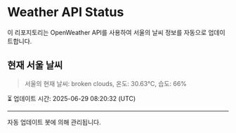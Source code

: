 
# Weather API Status

이 리포지토리는 OpenWeather API를 사용하여 서울의 날씨 정보를 자동으로 업데이트합니다.

## 현재 서울 날씨
> 서울의 현재 날씨: broken clouds, 온도: 30.63°C, 습도: 66%

⏳ 업데이트 시간: 2025-06-29 08:20:32 (UTC)

---
자동 업데이트 봇에 의해 관리됩니다.
